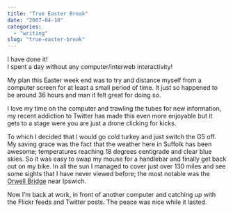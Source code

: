 ```yaml
---
title: "True Easter Break"
date: "2007-04-10"
categories: 
  - "writing"
slug: "true-easter-break"
---
```


I have done it!  
I spent a day without any computer/interweb interactivity!

My plan this Easter week end was to try and distance myself from a computer screen for at least a small period of time. It just so happened to be around 36 hours and man it felt great for doing so.

I love my time on the computer and trawling the tubes for new information, my recent addiction to Twitter has made this even more enjoyable but it gets to a stage were you are just a drone clicking for kicks.

To which I decided that I would go cold turkey and just switch the G5 off. My saving grace was the fact that the weather here in Suffolk has been awesome; temperatures reaching 18 degrees centigrade and clear blue skies. So it was easy to swap my mouse for a handlebar and finally get back out on my bike. In all the sun I managed to cover just over 130 miles and see some sights that I have never viewed before; the most notable was the [Orwell Bridge](https://farm1.static.flickr.com/176/453877777_7f03a47049.jpg) near Ipswich.

Now I’m back at work, in front of another computer and catching up with the Flickr feeds and Twitter posts. The peace was nice while it lasted.
